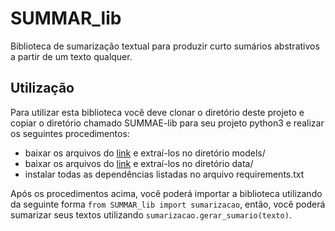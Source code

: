 # SUMMAR_lib

Biblioteca de sumarização textual para produzir curto sumários abstrativos a partir de um texto qualquer.

## Utilização
Para utilizar esta biblioteca você deve clonar o diretório deste projeto e copiar o diretório chamado SUMMAE-lib para seu projeto python3 e realizar os seguintes procedimentos:

* baixar os arquivos do [link](https://drive.google.com/open?id=1J$)
e extraí-los no diretório models/
* baixar os arquivos do [link](https://drive.google.com/open?id=1-KJvyksSZuuuwD2I4eo2xbkYbUAZX_LG)
e extraí-los no diretório data/
* instalar todas as dependências listadas no arquivo requirements.txt

Após os procedimentos acima, você poderá importar a biblioteca utilizando da seguinte forma `from SUMMAR_lib import sumarizacao`, então, você poderá sumarizar seus textos utilizando `sumarizacao.gerar_sumario(texto)`.


